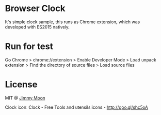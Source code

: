 # Browser Clock

It's simple clock sample, this runs as Chrome extension, which was developed with ES2015 natively.

# Run for test

Go Chrome > chrome://extension > Enable Developer Mode > Load unpack extension > Find the directory of source files > Load source files

# License

MIT @ [Jimmy Moon](http://ragingwind.me)

Clock icon: Clock - Free Tools and utensils icons - http://goo.gl/shc5oA
